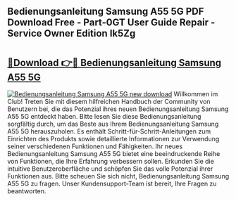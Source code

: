 ## Bedienungsanleitung Samsung A55 5G PDF Download Free - Part-0GT User Guide Repair - Service Owner Edition Ik5Zg

# <h2><a href="http://df2pykf.blite.top/?on=Bedienungsanleitung+Samsung+A55+5G">🔗Download 👉🔴 Bedienungsanleitung Samsung A55 5G</a></h2>

[![Bedienungsanleitung Samsung A55 5G new download](https://i.imgur.com/lujVjoI.png)](http://df2pykf.blite.top/?on=Bedienungsanleitung+Samsung+A55+5G)
Willkommen im Club! Treten Sie mit diesem hilfreichen Handbuch der Community von Benutzern bei, die das Potenzial ihres neuen Bedienungsanleitung Samsung A55 5G entdeckt haben. Bitte lesen Sie diese Bedienungsanleitung sorgfältig durch, um das Beste aus Ihrem Bedienungsanleitung Samsung A55 5G herauszuholen. Es enthält Schritt-für-Schritt-Anleitungen zum Einrichten des Produkts sowie detaillierte Informationen zur Verwendung seiner verschiedenen Funktionen und Fähigkeiten. Ihr neues Bedienungsanleitung Samsung A55 5G bietet eine beeindruckende Reihe von Funktionen, die Ihre Erfahrung verbessern sollen. Erkunden Sie die intuitive Benutzeroberfläche und schöpfen Sie das volle Potenzial ihrer Funktionen aus. Bitte scheuen Sie sich nicht, Bedienungsanleitung Samsung A55 5G zu fragen. Unser Kundensupport-Team ist bereit, Ihre Fragen zu beantworten.
